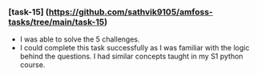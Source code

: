 ### [task-15] (https://github.com/sathvik9105/amfoss-tasks/tree/main/task-15)

- I was able to solve the 5 challenges.
- I could complete this task successfully as I was familiar with the logic behind the questions. I had similar concepts taught in my S1 python course.
